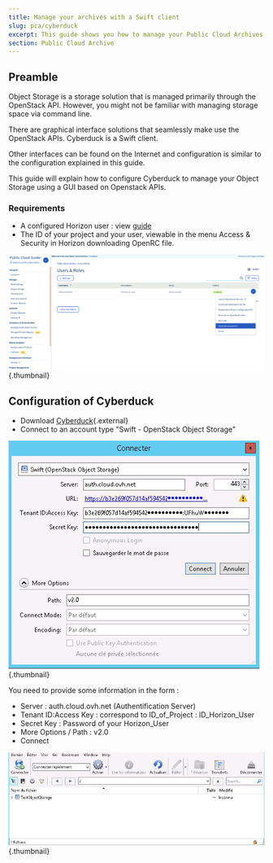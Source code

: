```yaml
---
title: Manage your archives with a Swift client
slug: pca/cyberduck
excerpt: This guide shows you how to manage your Public Cloud Archives.
section: Public Cloud Archive
---
```



## Preamble
Object Storage is a storage solution that is managed primarily through the OpenStack API. However, you might not be familiar with managing storage space via command line.

There are graphical interface solutions that seamlessly make use the OpenStack APIs. Cyberduck is a Swift client.

Other interfaces can be found on the Internet and configuration is similar to the configuration explained in this guide.

This guide will explain how to configure Cyberduck to manage your Object Storage using a GUI based on Openstack APIs.


### Requirements
- A configured Horizon user :  view [guide](https://docs.ovh.com/sg/en/public-cloud/creation-and-deletion-of-openstack-user/)
- The ID of your project and your user, viewable in the menu Access & Security in Horizon downloading OpenRC file.


![projet](images/project.png){.thumbnail}


## Configuration of Cyberduck
- Download [Cyberduck](https://cyberduck.io/){.external}
- Connect to an account type  "Swift - OpenStack Object Storage"


![configuration](images/2757.png){.thumbnail}

You need to provide some information in the form :

- Server : auth.cloud.ovh.net (Authentification Server)
- Tenant ID:Access Key : correspond to ID_of_Project : ID_Horizon_User
- Secret Key : Password of your Horizon_User
- More Options / Path : v2.0
- Connect


![connexion](images/2756.png){.thumbnail}